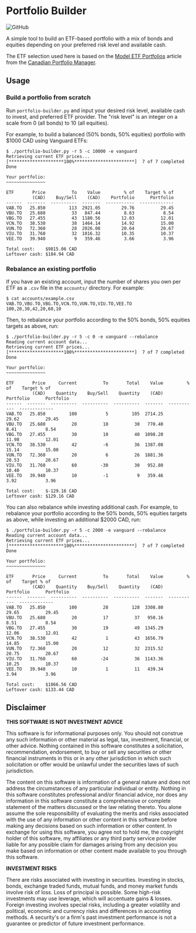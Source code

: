 # Portfolio Builder

![GitHub](https://img.shields.io/github/license/joeycarter/portfolio-builder)

A simple tool to build an ETF-based portfolio with a mix of bonds and equities depending on your preferred risk level and available cash.

The ETF selection used here is based on the [Model ETF Portfolios](https://www.canadianportfoliomanagerblog.com/model-etf-portfolios/) article from the [Canadian Portfolio Manager](https://www.canadianportfoliomanagerblog.com/).

## Usage

### Build a portfolio from scratch

Run `portfolio-builder.py` and input your desired risk level, available cash to invest, and preferred ETF provider.
The "risk level" is an integer on a scale from 0 (all bonds) to 10 (all equities).

For example, to build a balanced (50% bonds, 50% equities) portfolio with $1000 CAD using Vanguard ETFs:

```console
$ ./portfolio-builder.py -r 5 -c 10000 -e vanguard
Retrieving current ETF prices...
[*********************100%***********************]  7 of 7 completed
Done

Your portfolio:
~~~~~~~~~~~~~~~

ETF       Price          To    Value         % of    Target % of
          (CAD)    Buy/Sell    (CAD)    Portfolio      Portfolio
------  -------  ----------  -------  -----------  -------------
VAB.TO   25.850         113  2921.05        29.76          29.45
VBU.TO   25.680          33   847.44         8.63           8.54
VBG.TO   27.455          43  1180.56        12.03          12.01
VCN.TO   38.530          38  1464.14        14.92          15.00
VUN.TO   72.360          28  2026.08        20.64          20.67
VIU.TO   31.760          32  1016.32        10.35          10.37
VEE.TO   39.940           9   359.46         3.66           3.96

Total cost:    $9815.06 CAD
Leftover cash: $184.94 CAD
```

### Rebalance an existing portfolio

If you have an existing account, input the number of shares you own per ETF as a `.csv` file in the `accounts/` directory. For example:

```console
$ cat accounts/example.csv
VAB.TO,VBU.TO,VBG.TO,VCN.TO,VUN.TO,VIU.TO,VEE.TO
100,20,30,42,20,60,10
```

Then, to rebalance your portfolio according to the 50% bonds, 50% equities targets as above, run:

```console
$ ./portfolio-builder.py -r 5 -c 0 -e vanguard --rebalance
Reading current account data...
Retrieving current ETF prices...
[*********************100%***********************]  7 of 7 completed
Done

Your portfolio:
~~~~~~~~~~~~~~~

ETF       Price     Current          To       Total    Value         % of    Target % of
          (CAD)    Quantity    Buy/Sell    Quantity    (CAD)    Portfolio      Portfolio
------  -------  ----------  ----------  ----------  -------  -----------  -------------
VAB.TO   25.850         100           5         105  2714.25        29.62          29.45
VBU.TO   25.680          20          10          30   770.40         8.41           8.54
VBG.TO   27.455          30          10          40  1098.20        11.98          12.01
VCN.TO   38.530          42          -6          36  1387.08        15.14          15.00
VUN.TO   72.360          20           6          26  1881.36        20.53          20.67
VIU.TO   31.760          60         -30          30   952.80        10.40          10.37
VEE.TO   39.940          10          -1           9   359.46         3.92           3.96

Total cost:    $-129.16 CAD
Leftover cash: $129.16 CAD
```

You can also rebalance while investing additional cash.
For example, to rebalance your portfolio according to the 50% bonds, 50% equities targets as above, while investing an additional $2000 CAD, run:

```console
$ ./portfolio-builder.py -r 5 -c 2000 -e vanguard --rebalance
Reading current account data...
Retrieving current ETF prices...
[*********************100%***********************]  7 of 7 completed
Done

Your portfolio:
~~~~~~~~~~~~~~~

ETF       Price     Current          To       Total    Value         % of    Target % of
          (CAD)    Quantity    Buy/Sell    Quantity    (CAD)    Portfolio      Portfolio
------  -------  ----------  ----------  ----------  -------  -----------  -------------
VAB.TO   25.850         100          28         128  3308.80        29.65          29.45
VBU.TO   25.680          20          17          37   950.16         8.51           8.54
VBG.TO   27.455          30          19          49  1345.29        12.06          12.01
VCN.TO   38.530          42           1          43  1656.79        14.85          15.00
VUN.TO   72.360          20          12          32  2315.52        20.75          20.67
VIU.TO   31.760          60         -24          36  1143.36        10.25          10.37
VEE.TO   39.940          10           1          11   439.34         3.94           3.96

Total cost:    $1866.56 CAD
Leftover cash: $133.44 CAD
```

## Disclaimer

**THIS SOFTWARE IS NOT INVESTMENT ADVICE**

This software is for informational purposes only. You should not construe any such information or other material as legal, tax, investment, financial, or other advice. Nothing contained in this software constitutes a solicitation, recommendation, endorsement, to buy or sell any securities or other financial instruments in this or in any other jurisdiction in which such solicitation or offer would be unlawful under the securities laws of such jurisdiction.

The content on this software is information of a general nature and does not address the circumstances of any particular individual or entity. Nothing in this software constitutes professional and/or financial advice, nor does any information in this software constitute a comprehensive or complete statement of the matters discussed or the law relating thereto. You alone assume the sole responsibility of evaluating the merits and risks associated with the use of any information or other content in this software before making any decisions based on such information or other content. In exchange for using this software, you agree not to hold me, the copyright holder of this software, my affiliates or any third party service provider liable for any possible claim for damages arising from any decision you make based on information or other content made available to you through this software.

**INVESTMENT RISKS**

There are risks associated with investing in securities. Investing in stocks, bonds, exchange traded funds, mutual funds, and money market funds involve risk of loss. Loss of principal is possible. Some high-risk investments may use leverage, which will accentuate gains & losses. Foreign investing involves special risks, including a greater volatility and political, economic and currency risks and differences in accounting methods. A security's or a firm's past investment performance is not a guarantee or predictor of future investment performance.
